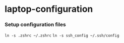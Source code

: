 # laptop-configuration

### Setup configuration files
`ln -s .zshrc ~/.zshrc`
`ln -s ssh_config ~/.ssh/config`
